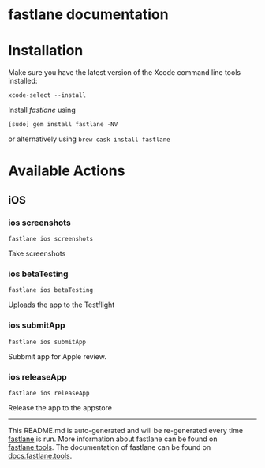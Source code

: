 fastlane documentation
================
# Installation

Make sure you have the latest version of the Xcode command line tools installed:

```
xcode-select --install
```

Install _fastlane_ using
```
[sudo] gem install fastlane -NV
```
or alternatively using `brew cask install fastlane`

# Available Actions
## iOS
### ios screenshots
```
fastlane ios screenshots
```
Take screenshots
### ios betaTesting
```
fastlane ios betaTesting
```
Uploads the app to the Testflight
### ios submitApp
```
fastlane ios submitApp
```
Subbmit app for Apple review.
### ios releaseApp
```
fastlane ios releaseApp
```
Release the app to the appstore

----

This README.md is auto-generated and will be re-generated every time [fastlane](https://fastlane.tools) is run.
More information about fastlane can be found on [fastlane.tools](https://fastlane.tools).
The documentation of fastlane can be found on [docs.fastlane.tools](https://docs.fastlane.tools).
